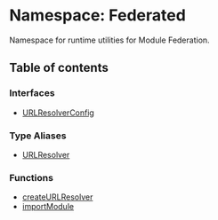 # Namespace: Federated

Namespace for runtime utilities for Module Federation.

## Table of contents

### Interfaces

- [URLResolverConfig](../interfaces/Federated.URLResolverConfig.md)

### Type Aliases

- [URLResolver](../types/Federated.URLResolver.md)

### Functions

- [createURLResolver](../functions/Federated.createURLResolver.md)
- [importModule](../functions/Federated.importModule.md)
